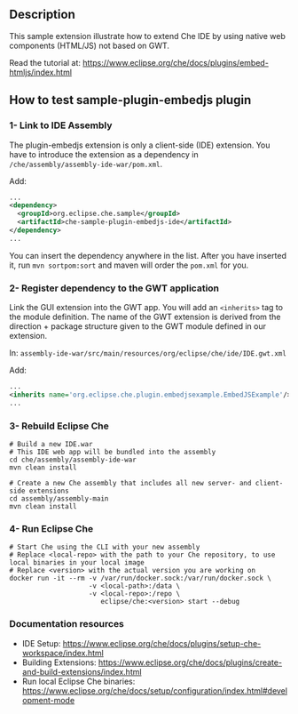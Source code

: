 ## Description

This sample extension illustrate how to extend Che IDE by using native web components (HTML/JS) not based on GWT.

Read the tutorial at: https://www.eclipse.org/che/docs/plugins/embed-htmljs/index.html


## How to test sample-plugin-embedjs plugin

### 1- Link to IDE Assembly

The plugin-embedjs extension is only a client-side (IDE) extension. You have to introduce the extension as a dependency in `/che/assembly/assembly-ide-war/pom.xml`.

Add:
```XML
...
<dependency>
  <groupId>org.eclipse.che.sample</groupId>
  <artifactId>che-sample-plugin-embedjs-ide</artifactId>
</dependency>
...
```
You can insert the dependency anywhere in the list. After you have inserted it, run `mvn sortpom:sort` and maven will order the `pom.xml` for you.


### 2- Register dependency to the GWT application

Link the GUI extension into the GWT app. You will add an `<inherits>` tag to the module definition. The name of the GWT extension is derived from the direction + package structure given to the GWT module defined in our extension.

In: `assembly-ide-war/src/main/resources/org/eclipse/che/ide/IDE.gwt.xml`

Add:
```XML
...
<inherits name='org.eclipse.che.plugin.embedjsexample.EmbedJSExample'/>
...
```

### 3- Rebuild Eclipse Che


```Shell
# Build a new IDE.war
# This IDE web app will be bundled into the assembly
cd che/assembly/assembly-ide-war
mvn clean install

# Create a new Che assembly that includes all new server- and client-side extensions
cd assembly/assembly-main
mvn clean install
```

### 4- Run Eclipse Che

```Shell
# Start Che using the CLI with your new assembly
# Replace <local-repo> with the path to your Che repository, to use local binaries in your local image
# Replace <version> with the actual version you are working on
docker run -it --rm -v /var/run/docker.sock:/var/run/docker.sock \
                    -v <local-path>:/data \
                    -v <local-repo>:/repo \
                       eclipse/che:<version> start --debug

```


### Documentation resources

- IDE Setup: https://www.eclipse.org/che/docs/plugins/setup-che-workspace/index.html
- Building Extensions: https://www.eclipse.org/che/docs/plugins/create-and-build-extensions/index.html
- Run local Eclipse Che binaries: https://www.eclipse.org/che/docs/setup/configuration/index.html#development-mode
